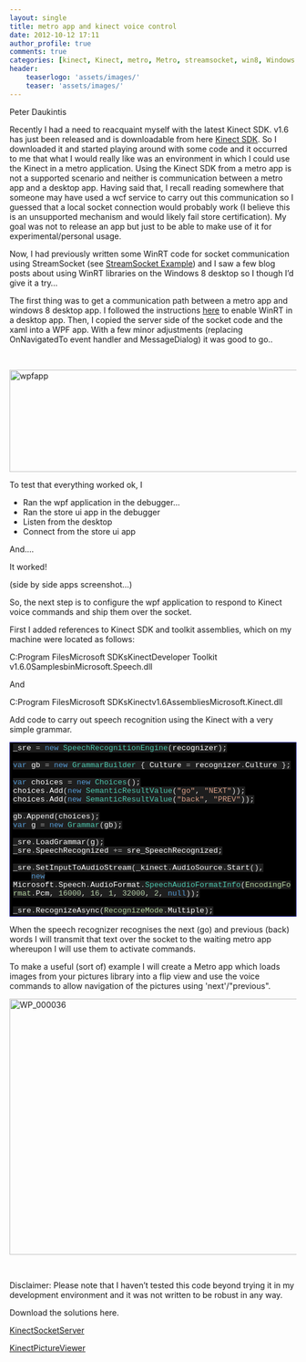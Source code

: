```yaml
---
layout: single
title: metro app and kinect voice control
date: 2012-10-12 17:11
author_profile: true
comments: true
categories: [kinect, Kinect, metro, Metro, streamsocket, win8, Windows 8, winrt, WinRT]
header:
    teaserlogo: 'assets/images/'
    teaser: 'assets/images/'
---
```

<p>Peter Daukintis</p>  <p>Recently I had a need to reacquaint myself with the latest Kinect SDK. v1.6 has just been released and is downloadable from here <a href="http://www.microsoft.com/en-us/kinectforwindows/develop/developer-downloads.aspx" target="_blank">Kinect SDK</a>. So I downloaded it and started playing around with some code and it occurred to me that what I would really like was an environment in which I could use the Kinect in a metro application. Using the Kinect SDK from a metro app is not a supported scenario and neither is communication between a metro app and a desktop app. Having said that, I recall reading somewhere that someone may have used a wcf service to carry out this communication so I guessed that a local socket connection would probably work (I believe this is an unsupported mechanism and would likely fail store certification). My goal was not to release an app but just to be able to make use of it for experimental/personal usage. </p>  <p>Now, I had previously written some WinRT code for socket communication using StreamSocket (see <a href="http://babaandthepigman.wordpress.com/2012/04/07/streamsocket-example-c-metro/" target="_blank">StreamSocket Example</a>) and I saw a few blog posts about using WinRT libraries on the Windows 8 desktop so I though I’d give it a try…</p>  <p>The first thing was to get a communication path between a metro app and windows 8 desktop app. I followed the instructions <a href="http://www.codeproject.com/Articles/457335/How-to-call-WinRT-APIs-from-NET-desktop-apps" target="_blank">here</a> to enable WinRT in a desktop app. Then, I copied the server side of the socket code and the xaml into a WPF app. With a few minor adjustments (replacing OnNavigatedTo event handler and MessageDialog) it was good to go..</p>  <p>&#160;</p>  <p><a href="http://peted.azurewebsites.net/wp-content/uploads/2012/10/wpfapp.png"><img style="background-image:none;padding-left:0;padding-right:0;display:block;float:none;margin-left:auto;margin-right:auto;padding-top:0;border-width:0;" title="wpfapp" border="0" alt="wpfapp" src="http://peted.azurewebsites.net/wp-content/uploads/2012/10/wpfapp_thumb.png" width="662" height="179" /></a></p>  <p>To test that everything worked ok, I </p>  <ul>   <li>Ran the wpf application in the debugger… </li>    <li>Ran the store ui app in the debugger </li>    <li>Listen from the desktop </li>    <li>Connect from the store ui app </li> </ul>  <p>And….</p>  <p>It worked!</p>  <p>(side by side apps screenshot…)</p>  <p>So, the next step is to configure the wpf application to respond to Kinect voice commands and ship them over the socket.</p>  <p>First I added references to Kinect SDK and toolkit assemblies, which on my machine were located as follows: </p>  <p>C:Program FilesMicrosoft SDKsKinectDeveloper Toolkit v1.6.0SamplesbinMicrosoft.Speech.dll</p>  <p>And </p>  <p>C:Program FilesMicrosoft SDKsKinectv1.6AssembliesMicrosoft.Kinect.dll</p>  <p>Add code to carry out speech recognition using the Kinect with a very simple grammar.</p>  <div style="margin:0;display:inline;float:none;padding:0;" id="scid:9ce6104f-a9aa-4a17-a79f-3a39532ebf7c:7e165134-1067-4cb6-9052-bd722835859a" class="wlWriterEditableSmartContent"> <div style="border:#000080 1px solid;color:#000;font-family:'Courier New', Courier, Monospace;font-size:10pt;"> <div style="background-color:#000000;overflow:auto;padding:2px 5px;"><span style="background:#1e1e1e;color:#dcdcdc;"></span><span style="background:#1e1e1e;color:#ffffff;">_sre</span><span style="background:#1e1e1e;color:#dcdcdc;"> </span><span style="background:#1e1e1e;color:#b4b4b4;">=</span><span style="background:#1e1e1e;color:#dcdcdc;"> </span><span style="background:#1e1e1e;color:#569cd6;">new</span><span style="background:#1e1e1e;color:#dcdcdc;"> </span><span style="background:#1e1e1e;color:#4ec9b0;">SpeechRecognitionEngine</span><span style="background:#1e1e1e;color:#dcdcdc;">(</span><span style="background:#1e1e1e;color:#ffffff;">recognizer</span><span style="background:#1e1e1e;color:#dcdcdc;">);</span><br> <br> <span style="background:#1e1e1e;color:#dcdcdc;"></span><span style="background:#1e1e1e;color:#569cd6;">var</span><span style="background:#1e1e1e;color:#dcdcdc;"> </span><span style="background:#1e1e1e;color:#ffffff;">gb</span><span style="background:#1e1e1e;color:#dcdcdc;"> </span><span style="background:#1e1e1e;color:#b4b4b4;">=</span><span style="background:#1e1e1e;color:#dcdcdc;"> </span><span style="background:#1e1e1e;color:#569cd6;">new</span><span style="background:#1e1e1e;color:#dcdcdc;"> </span><span style="background:#1e1e1e;color:#4ec9b0;">GrammarBuilder</span><span style="background:#1e1e1e;color:#dcdcdc;"> { </span><span style="background:#1e1e1e;color:#ffffff;">Culture</span><span style="background:#1e1e1e;color:#dcdcdc;"> </span><span style="background:#1e1e1e;color:#b4b4b4;">=</span><span style="background:#1e1e1e;color:#dcdcdc;"> </span><span style="background:#1e1e1e;color:#ffffff;">recognizer</span><span style="background:#1e1e1e;color:#b4b4b4;">.</span><span style="background:#1e1e1e;color:#ffffff;">Culture</span><span style="background:#1e1e1e;color:#dcdcdc;"> };</span><br> <br> <span style="background:#1e1e1e;color:#dcdcdc;"></span><span style="background:#1e1e1e;color:#569cd6;">var</span><span style="background:#1e1e1e;color:#dcdcdc;"> </span><span style="background:#1e1e1e;color:#ffffff;">choices</span><span style="background:#1e1e1e;color:#dcdcdc;"> </span><span style="background:#1e1e1e;color:#b4b4b4;">=</span><span style="background:#1e1e1e;color:#dcdcdc;"> </span><span style="background:#1e1e1e;color:#569cd6;">new</span><span style="background:#1e1e1e;color:#dcdcdc;"> </span><span style="background:#1e1e1e;color:#4ec9b0;">Choices</span><span style="background:#1e1e1e;color:#dcdcdc;">();</span><br> <span style="background:#1e1e1e;color:#dcdcdc;"></span><span style="background:#1e1e1e;color:#ffffff;">choices</span><span style="background:#1e1e1e;color:#b4b4b4;">.</span><span style="background:#1e1e1e;color:#ffffff;">Add</span><span style="background:#1e1e1e;color:#dcdcdc;">(</span><span style="background:#1e1e1e;color:#569cd6;">new</span><span style="background:#1e1e1e;color:#dcdcdc;"> </span><span style="background:#1e1e1e;color:#4ec9b0;">SemanticResultValue</span><span style="background:#1e1e1e;color:#dcdcdc;">(</span><span style="background:#1e1e1e;color:#d69d85;">&quot;go&quot;</span><span style="background:#1e1e1e;color:#dcdcdc;">, </span><span style="background:#1e1e1e;color:#d69d85;">&quot;NEXT&quot;</span><span style="background:#1e1e1e;color:#dcdcdc;">));</span><br> <span style="background:#1e1e1e;color:#dcdcdc;"></span><span style="background:#1e1e1e;color:#ffffff;">choices</span><span style="background:#1e1e1e;color:#b4b4b4;">.</span><span style="background:#1e1e1e;color:#ffffff;">Add</span><span style="background:#1e1e1e;color:#dcdcdc;">(</span><span style="background:#1e1e1e;color:#569cd6;">new</span><span style="background:#1e1e1e;color:#dcdcdc;"> </span><span style="background:#1e1e1e;color:#4ec9b0;">SemanticResultValue</span><span style="background:#1e1e1e;color:#dcdcdc;">(</span><span style="background:#1e1e1e;color:#d69d85;">&quot;back&quot;</span><span style="background:#1e1e1e;color:#dcdcdc;">, </span><span style="background:#1e1e1e;color:#d69d85;">&quot;PREV&quot;</span><span style="background:#1e1e1e;color:#dcdcdc;">));</span><br> <br> <span style="background:#1e1e1e;color:#dcdcdc;"></span><span style="background:#1e1e1e;color:#ffffff;">gb</span><span style="background:#1e1e1e;color:#b4b4b4;">.</span><span style="background:#1e1e1e;color:#ffffff;">Append</span><span style="background:#1e1e1e;color:#dcdcdc;">(</span><span style="background:#1e1e1e;color:#ffffff;">choices</span><span style="background:#1e1e1e;color:#dcdcdc;">);</span><br> <span style="background:#1e1e1e;color:#dcdcdc;"></span><span style="background:#1e1e1e;color:#569cd6;">var</span><span style="background:#1e1e1e;color:#dcdcdc;"> </span><span style="background:#1e1e1e;color:#ffffff;">g</span><span style="background:#1e1e1e;color:#dcdcdc;"> </span><span style="background:#1e1e1e;color:#b4b4b4;">=</span><span style="background:#1e1e1e;color:#dcdcdc;"> </span><span style="background:#1e1e1e;color:#569cd6;">new</span><span style="background:#1e1e1e;color:#dcdcdc;"> </span><span style="background:#1e1e1e;color:#4ec9b0;">Grammar</span><span style="background:#1e1e1e;color:#dcdcdc;">(</span><span style="background:#1e1e1e;color:#ffffff;">gb</span><span style="background:#1e1e1e;color:#dcdcdc;">);</span><br> <br> <span style="background:#1e1e1e;color:#dcdcdc;"></span><span style="background:#1e1e1e;color:#ffffff;">_sre</span><span style="background:#1e1e1e;color:#b4b4b4;">.</span><span style="background:#1e1e1e;color:#ffffff;">LoadGrammar</span><span style="background:#1e1e1e;color:#dcdcdc;">(</span><span style="background:#1e1e1e;color:#ffffff;">g</span><span style="background:#1e1e1e;color:#dcdcdc;">);</span><br> <span style="background:#1e1e1e;color:#dcdcdc;"></span><span style="background:#1e1e1e;color:#ffffff;">_sre</span><span style="background:#1e1e1e;color:#b4b4b4;">.</span><span style="background:#1e1e1e;color:#ffffff;">SpeechRecognized</span><span style="background:#1e1e1e;color:#dcdcdc;"> </span><span style="background:#1e1e1e;color:#b4b4b4;">+=</span><span style="background:#1e1e1e;color:#dcdcdc;"> </span><span style="background:#1e1e1e;color:#ffffff;">sre_SpeechRecognized</span><span style="background:#1e1e1e;color:#dcdcdc;">;</span><br> <br> <span style="background:#1e1e1e;color:#dcdcdc;"></span><span style="background:#1e1e1e;color:#ffffff;">_sre</span><span style="background:#1e1e1e;color:#b4b4b4;">.</span><span style="background:#1e1e1e;color:#ffffff;">SetInputToAudioStream</span><span style="background:#1e1e1e;color:#dcdcdc;">(</span><span style="background:#1e1e1e;color:#ffffff;">_kinect</span><span style="background:#1e1e1e;color:#b4b4b4;">.</span><span style="background:#1e1e1e;color:#ffffff;">AudioSource</span><span style="background:#1e1e1e;color:#b4b4b4;">.</span><span style="background:#1e1e1e;color:#ffffff;">Start</span><span style="background:#1e1e1e;color:#dcdcdc;">(),</span><br>     <span style="background:#1e1e1e;color:#dcdcdc;"></span><span style="background:#1e1e1e;color:#569cd6;">new</span><span style="background:#1e1e1e;color:#dcdcdc;"> </span><span style="background:#1e1e1e;color:#ffffff;">Microsoft</span><span style="background:#1e1e1e;color:#b4b4b4;">.</span><span style="background:#1e1e1e;color:#ffffff;">Speech</span><span style="background:#1e1e1e;color:#b4b4b4;">.</span><span style="background:#1e1e1e;color:#ffffff;">AudioFormat</span><span style="background:#1e1e1e;color:#b4b4b4;">.</span><span style="background:#1e1e1e;color:#4ec9b0;">SpeechAudioFormatInfo</span><span style="background:#1e1e1e;color:#dcdcdc;">(</span><span style="background:#1e1e1e;color:#b8d7a3;">EncodingFormat</span><span style="background:#1e1e1e;color:#b4b4b4;">.</span><span style="background:#1e1e1e;color:#ffffff;">Pcm</span><span style="background:#1e1e1e;color:#dcdcdc;">, </span><span style="background:#1e1e1e;color:#b5cea8;">16000</span><span style="background:#1e1e1e;color:#dcdcdc;">, </span><span style="background:#1e1e1e;color:#b5cea8;">16</span><span style="background:#1e1e1e;color:#dcdcdc;">, </span><span style="background:#1e1e1e;color:#b5cea8;">1</span><span style="background:#1e1e1e;color:#dcdcdc;">, </span><span style="background:#1e1e1e;color:#b5cea8;">32000</span><span style="background:#1e1e1e;color:#dcdcdc;">, </span><span style="background:#1e1e1e;color:#b5cea8;">2</span><span style="background:#1e1e1e;color:#dcdcdc;">, </span><span style="background:#1e1e1e;color:#569cd6;">null</span><span style="background:#1e1e1e;color:#dcdcdc;">));</span><br> <br> <span style="background:#1e1e1e;color:#dcdcdc;"></span><span style="background:#1e1e1e;color:#ffffff;">_sre</span><span style="background:#1e1e1e;color:#b4b4b4;">.</span><span style="background:#1e1e1e;color:#ffffff;">RecognizeAsync</span><span style="background:#1e1e1e;color:#dcdcdc;">(</span><span style="background:#1e1e1e;color:#b8d7a3;">RecognizeMode</span><span style="background:#1e1e1e;color:#b4b4b4;">.</span><span style="background:#1e1e1e;color:#ffffff;">Multiple</span><span style="background:#1e1e1e;color:#dcdcdc;">);</span></div> </div> </div>  <p>When the speech recognizer recognises the next (go) and previous (back) words I will transmit that text over the socket to the waiting metro app whereupon I will use them to activate commands.</p>  <p>To make a useful (sort of) example I will create a Metro app which loads images from your pictures library into a flip view and use the voice commands to allow navigation of the pictures using 'next'/&quot;previous&quot;.</p>       <a href="http://peted.azurewebsites.net/wp-content/uploads/2012/10/wp_000036.jpg"><img style="background-image:none;border-bottom:0;border-left:0;padding-left:0;padding-right:0;display:block;float:none;margin-left:auto;border-top:0;margin-right:auto;border-right:0;padding-top:0;" title="WP_000036" border="0" alt="WP_000036" src="http://peted.azurewebsites.net/wp-content/uploads/2012/10/wp_000036_thumb.jpg" width="573" height="449" /></a>  <p>&#160;</p>  <p>Disclaimer: Please note that I haven’t tested this code beyond trying it in my development environment and it was not written to be robust in any way.</p>  <p>Download the solutions here.</p>  <p><a href="http://sdrv.ms/QW12JJ" target="_blank">KinectSocketServer</a></p>  <p><a href="http://sdrv.ms/QW1bwX" target="_blank">KinectPictureViewer</a></p>
